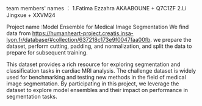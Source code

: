team members' names ：
1.Fatima Ezzahra AKAABOUNE   + Q7C1ZF
2.Li Jingxue   + XXVM24

Project name :Model Ensemble for Medical Image Segmentation
We find data from https://humanheart-project.creatis.insa-lyon.fr/database/#collection/637218c173e9f0047faa00fb.
we prepare the dataset, perform cutting, padding, and normalization, and split the data to prepare for subsequent training.

This dataset provides a rich resource for exploring segmentation and classification tasks in cardiac MRI analysis. The challenge dataset is widely used for benchmarking and testing new methods in the field of medical image segmentation. By participating in this project, we leverage the dataset to explore model ensembles and their impact on performance in segmentation tasks.
